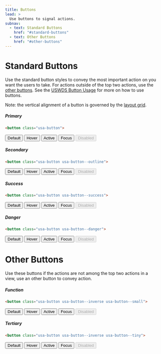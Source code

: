 ```yaml
---
title: Buttons
lead: >
  Use buttons to signal actions.
subnav:
  - text: Standard Buttons
    href: "#standard-buttons"
  - text: Other Buttons
    href: "#other-buttons"
---
```


# Standard Buttons

Use the standard button styles to convey the most important action on you want the users to take. For actions outside of the top two actions, use the [other buttons](#other-buttons). See the [USWDS Button Usage](https://v2.designsystem.digital.gov/components/button/) for more on how to use buttons.

Note: the  vertical alignment of a button is governed by the [layout grid](/layout).

##### Primary

```html
<button class="usa-button">
```

<button class="usa-button">Default</button>
<button class="usa-button usa-button--hover">Hover</button>
<button class="usa-button usa-button--active">Active</button>
<button class="usa-button usa-focus">Focus</button>
<button class="usa-button" disabled>Disabled</button>

##### Secondary

```html
<button class="usa-button usa-button--outline">
```

<button class="usa-button usa-button--outline">Default</button>
<button class="usa-button usa-button--outline usa-button--hover">Hover</button>
<button class="usa-button usa-button--outline usa-button--active">Active</button>
<button class="usa-button usa-button--outline usa-focus">Focus</button>
<button class="usa-button usa-button--outline" disabled>Disabled</button>

##### Success

```html
<button class="usa-button usa-button--success">
```

<button class="usa-button usa-button--success">Default</button>
<button class="usa-button usa-button--success usa-button--hover">Hover</button>
<button class="usa-button usa-button--success usa-button--active">Active</button>
<button class="usa-button usa-button--success usa-focus">Focus</button>
<button class="usa-button usa-button--success" disabled>Disabled</button>

##### Danger

```html
<button class="usa-button usa-button--danger">
```

<button class="usa-button usa-button--danger">Default</button>
<button class="usa-button usa-button--danger usa-button--hover">Hover</button>
<button class="usa-button usa-button--danger usa-button--active">Active</button>
<button class="usa-button usa-button--danger usa-focus">Focus</button>
<button class="usa-button usa-button--danger" disabled>Disabled</button>

# Other Buttons

Use these buttons if the actions are not among the top two actions in a view, use an other button to convey action.

##### Function

```html
<button class="usa-button usa-button--inverse usa-button--small">
```

<button class="usa-button usa-button--inverse usa-button--small">Default</button>
<button class="usa-button usa-button--inverse usa-button--small usa-button--hover">Hover</button>
<button class="usa-button usa-button--inverse usa-button--small usa-button--active">Active</button>
<button class="usa-button usa-button--inverse usa-button--small usa-focus">Focus</button>
<button class="usa-button usa-button--inverse usa-button--small" disabled>Disabled</button>

##### Tertiary

```html
<button class="usa-button usa-button--inverse usa-button--tiny">
```

<button class="usa-button usa-button--inverse usa-button--tiny">Default</button>
<button class="usa-button usa-button--inverse usa-button--tiny usa-button--hover">Hover</button>
<button class="usa-button usa-button--inverse usa-button--tiny usa-button--active">Active</button>
<button class="usa-button usa-button--inverse usa-button--tiny usa-focus">Focus</button>
<button class="usa-button usa-button--inverse usa-button--tiny" disabled>Disabled</button>
